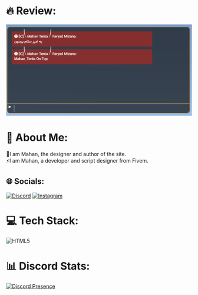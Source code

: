 # 🔥 Review:
![Amir](gg.png)

# 💫 About Me:
💠I am Mahan, the designer and author of the site.<br>⚡I am Mahan, a developer and script designer from Fivem.


## 🌐 Socials:
[![Discord](https://img.shields.io/badge/Discord-%237289DA.svg?logo=discord&logoColor=white)](https://discord.gg/FeKz6ubNMz) [![Instagram](https://img.shields.io/badge/Instagram-%23E4405F.svg?logo=Instagram&logoColor=white)](https://instagram.com/Mahan_Tenta) 

# 💻 Tech Stack:
![HTML5](https://img.shields.io/badge/html5-%23E34F26.svg?style=for-the-badge&logo=html5&logoColor=white)
# 📊 Discord Stats:
[![Discord Presence](https://lanyard.cnrad.dev/api/709695305003565086)](https://discord.com/users/709695305003565086)
